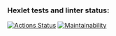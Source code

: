 ### Hexlet tests and linter status:
[![Actions Status](https://github.com/rayveid/fullstack-javascript-project-46/workflows/hexlet-check/badge.svg)](https://github.com/rayveid/fullstack-javascript-project-46/actions)
[![Maintainability](https://api.codeclimate.com/v1/badges/f167546e08604ee663a1/maintainability)](https://codeclimate.com/github/rayveid/fullstack-javascript-project-46/maintainability)